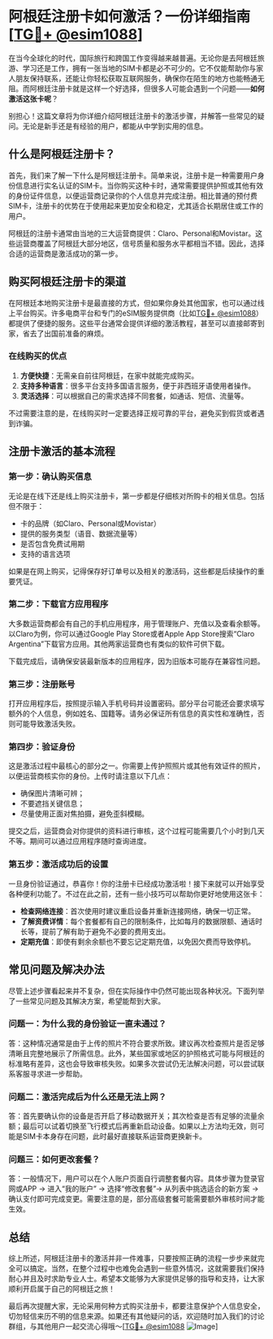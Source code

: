 # 阿根廷注册卡如何激活？一份详细指南[[TG💪+ @esim1088](https://t.me/s/esim1088)]

在当今全球化的时代，国际旅行和跨国工作变得越来越普遍。无论你是去阿根廷旅游、学习还是工作，拥有一张当地的SIM卡都是必不可少的。它不仅能帮助你与家人朋友保持联系，还能让你轻松获取互联网服务，确保你在陌生的地方也能畅通无阻。而阿根廷注册卡就是这样一个好选择，但很多人可能会遇到一个问题——**如何激活这张卡呢**？

别担心！这篇文章将为你详细介绍阿根廷注册卡的激活步骤，并解答一些常见的疑问。无论是新手还是有经验的用户，都能从中学到实用的信息。

## 什么是阿根廷注册卡？

首先，我们来了解一下什么是阿根廷注册卡。简单来说，注册卡是一种需要用户身份信息进行实名认证的SIM卡。当你购买这种卡时，通常需要提供护照或其他有效的身份证件信息，以便运营商记录你的个人信息并完成注册。相比普通的预付费SIM卡，注册卡的优势在于使用起来更加安全和稳定，尤其适合长期居住或工作的用户。

阿根廷的注册卡通常由当地的三大运营商提供：Claro、Personal和Movistar。这些运营商覆盖了阿根廷大部分地区，信号质量和服务水平都相当不错。因此，选择合适的运营商是激活成功的第一步。

## 购买阿根廷注册卡的渠道

在阿根廷本地购买注册卡是最直接的方式，但如果你身处其他国家，也可以通过线上平台购买。许多电商平台和专门的eSIM服务提供商（比如[TG💪+ @esim1088](https://t.me/s/esim1088)）都提供了便捷的服务。这些平台通常会提供详细的激活教程，甚至可以直接邮寄到家，省去了出国前准备的麻烦。

### 在线购买的优点

1. **方便快捷**：无需亲自前往阿根廷，在家中就能完成购买。
2. **支持多种语言**：很多平台支持多国语言服务，便于非西班牙语使用者操作。
3. **灵活选择**：可以根据自己的需求选择不同套餐，如通话、短信、流量等。

不过需要注意的是，在线购买时一定要选择正规可靠的平台，避免买到假货或者遇到诈骗。

## 注册卡激活的基本流程

### 第一步：确认购买信息

无论是在线下还是线上购买注册卡，第一步都是仔细核对所购卡的相关信息。包括但不限于：

- 卡的品牌（如Claro、Personal或Movistar）
- 提供的服务类型（语音、数据流量等）
- 是否包含免费试用期
- 支持的语言选项

如果是在网上购买，记得保存好订单号以及相关的激活码，这些都是后续操作的重要凭证。

### 第二步：下载官方应用程序

大多数运营商都会有自己的手机应用程序，用于管理账户、充值以及查看余额等。以Claro为例，你可以通过Google Play Store或者Apple App Store搜索“Claro Argentina”下载官方应用。其他两家运营商也有类似的软件可供下载。

下载完成后，请确保安装最新版本的应用程序，因为旧版本可能存在兼容性问题。

### 第三步：注册账号

打开应用程序后，按照提示输入手机号码并设置密码。部分平台可能还会要求填写额外的个人信息，例如姓名、国籍等。请务必保证所有信息的真实性和准确性，否则可能导致激活失败。

### 第四步：验证身份

这是激活过程中最核心的部分之一。你需要上传护照照片或其他有效证件的照片，以便运营商核实你的身份。上传时请注意以下几点：

- 确保图片清晰可辨；
- 不要遮挡关键信息；
- 尽量使用正面对焦拍摄，避免歪斜模糊。

提交之后，运营商会对你提供的资料进行审核，这个过程可能需要几个小时到几天不等。期间可以通过应用程序随时查询进度。

### 第五步：激活成功后的设置

一旦身份验证通过，恭喜你！你的注册卡已经成功激活啦！接下来就可以开始享受各种便利功能了。不过在此之前，还有一些小技巧可以帮助你更好地使用这张卡：

- **检查网络连接**：首次使用时建议重启设备并重新连接网络，确保一切正常。
- **了解资费详情**：每个套餐都有自己的限制条件，比如每月的数据限额、通话时长等，提前了解有助于避免不必要的费用支出。
- **定期充值**：即使有剩余余额也不要忘记定期充值，以免因欠费而导致停机。

## 常见问题及解决办法

尽管上述步骤看起来并不复杂，但在实际操作中仍然可能出现各种状况。下面列举了一些常见问题及其解决方案，希望能帮到大家。

### 问题一：为什么我的身份验证一直未通过？

答：这种情况通常是由于上传的照片不符合要求所致。建议再次检查照片是否足够清晰且完整地展示了所需信息。此外，某些国家或地区的护照格式可能与阿根廷的标准略有差异，这也会导致审核失败。如果多次尝试仍无法解决问题，可以尝试联系客服寻求进一步帮助。

### 问题二：激活完成后为什么还是无法上网？

答：首先要确认你的设备是否开启了移动数据开关；其次检查是否有足够的流量余额；最后可以试着切换至飞行模式后再重新启动设备。如果以上方法均无效，则可能是SIM卡本身存在问题，此时最好直接联系运营商更换新卡。

### 问题三：如何更改套餐？

答：一般情况下，用户可以在个人账户页面自行调整套餐内容。具体步骤为登录官网或APP -> 进入“我的账户” -> 选择“修改套餐”-> 从列表中挑选适合的新方案 -> 确认支付即可完成变更。需要注意的是，部分高级套餐可能需要额外审核时间才能生效。

## 总结

综上所述，阿根廷注册卡的激活并非一件难事，只要按照正确的流程一步步来就完全可以搞定。当然，在整个过程中也难免会遇到一些意外情况，这就需要我们保持耐心并且及时求助专业人士。希望本文能够为大家提供足够的指导和支持，让大家顺利开启属于自己的阿根廷之旅！

最后再次提醒大家，无论采用何种方式购买注册卡，都要注意保护个人信息安全，切勿轻信来历不明的信息来源。如果还有其他疑问的话，欢迎随时加入我们的讨论群组，与其他用户一起交流心得哦～[[TG💪+ @esim1088](https://t.me/s/esim1088) ![Image](https://i.postimg.cc/4NQfJmqS/Snipaste-2025-05-13-00-14-12.png)]